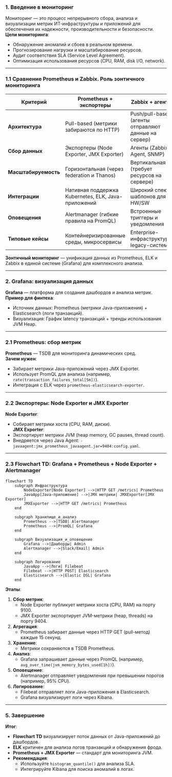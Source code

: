 ### 1. Введение в мониторинг
Мониторинг — это процесс непрерывного сбора, анализа и визуализации метрик ИТ-инфраструктуры и приложений для обеспечения их надежности, производительности и безопасности.  
**Цели мониторинга**:  
- Обнаружение аномалий и сбоев в реальном времени.  
- Прогнозирование нагрузки и масштабирование ресурсов.  
- Аудит соответствия SLA (Service Level Agreement).  
- Оптимизация использования ресурсов (CPU, RAM, disk I/O, network).  

---

### 1.1 Сравнение Prometheus и Zabbix. Роль зонтичного мониторинга

| **Критерий**          | **Prometheus + экспортеры**                          | **Zabbix + агенты**                                  |
|------------------------|------------------------------------------------------|-----------------------------------------------------|
| **Архитектура**        | Pull-based (метрики забираются по HTTP)             | Push/pull-based (агенты отправляют данные на сервер)|
| **Сбор данных**        | Экспортеры (Node Exporter, JMX Exporter)             | Агенты (Zabbix Agent, SNMP)                         |
| **Масштабируемость**   | Горизонтальная (через federation и Thanos)           | Вертикальная (требует ресурсов на сервере)          |
| **Интеграции**         | Нативная поддержка Kubernetes, ELK, Java-приложений  | Широкий спектр шаблонов для HW/SW                   |
| **Оповещения**         | Alertmanager (гибкие правила на PromQL)              | Встроенные триггеры и уведомления                   |
| **Типовые кейсы**      | Контейнеризированные среды, микросервисы             | Enterprise-инфраструктура, legacy-системы           |

**Зонтичный мониторинг** — унификация данных из Prometheus, ELK и Zabbix в единой системе (Grafana) для комплексного анализа.

---

### 2. Grafana: визуализация данных
**Grafana** — платформа для создания дашбордов и анализа метрик.  
**Пример для финтеха**:  
- Источник данных: Prometheus (метрики Java-приложения) + Elasticsearch (логи транзакций).  
- Визуализация: График latency транзакций + тренды использования JVM Heap.  

---

### 2.1 Prometheus: сбор метрик
**Prometheus** — TSDB для мониторинга динамических сред.  
**Зачем нужен**:  
- Забирает метрики Java-приложений через JMX Exporter.  
- Использует PromQL для анализа (например, `rate(transaction_failures_total[5m])`).  
- Интеграция с ELK через `prometheus-elasticsearch-exporter`.  

---

### 2.2 Экспортеры: Node Exporter и JMX Exporter
**Node Exporter**:  
- Собирает метрики хоста (CPU, RAM, диски).  
**JMX Exporter**:  
- Экспортирует метрики JVM (heap memory, GC pauses, thread count).  
- Внедряется через Java Agent: `-javaagent:jmx_prometheus_javaagent.jar=9404:config.yaml`.  

---

### 2.3 Flowchart TD: Grafana + Prometheus + Node Exporter + Alertmanager
```mermaid
flowchart TD
    subgraph Инфраструктура
        NodeExporter[Node Exporter] -->|HTTP GET /metrics| Prometheus
        JavaApp[Java-приложение] -->|JMX метрики| JMXExporter[JMX Exporter]
        JMXExporter -->|HTTP GET /metrics| Prometheus
    end

    subgraph Хранилище_и_анализ
        Prometheus -->|TSDB| Alertmanager
        Prometheus -->|PromQL| Grafana
    end

    subgraph Визуализация_и_оповещение
        Grafana -->|Дашборды| Admin
        Alertmanager -->|Slack/Email| Admin
    end

    subgraph Логирование
        JavaApp -->|Логи| Filebeat
        Filebeat -->|HTTP POST| Elasticsearch
        Elasticsearch -->|Elastic DSL| Grafana
    end
```

**Этапы**:  
1. **Сбор метрик**:  
   - Node Exporter публикует метрики хоста (CPU, RAM) на порту 9100.  
   - JMX Exporter экспортирует JVM-метрики (heap, threads) на порту 9404.  
2. **Агрегация**:  
   - Prometheus забирает данные через HTTP GET (pull-метод) каждые 15 секунд.  
3. **Хранение**:  
   - Метрики сохраняются в TSDB Prometheus.  
4. **Анализ**:  
   - Grafana запрашивает данные через PromQL (например, `avg_over_time(jvm_memory_bytes_used[1h])`).  
5. **Оповещение**:  
   - Alertmanager отправляет уведомления при превышении порогов (например, 95% CPU).  
6. **Логирование**:  
   - Filebeat отправляет логи Java-приложения в Elasticsearch.  
   - Grafana визуализирует логи через Kibana.  

---

### 5. Завершение
**Итог**:  
- **Flowchart TD** визуализирует поток данных от Java-приложений до дашбордов.  
- **ELK** критичен для анализа логов транзакций и обнаружения фрода.  
- **Prometheus + JMX Exporter** — стандарт для мониторинга JVM.  
- **Рекомендация**:  
  - Используйте `histogram_quantile()` для анализа SLA.  
  - Интегрируйте Kibana для поиска аномалий в логах.  
